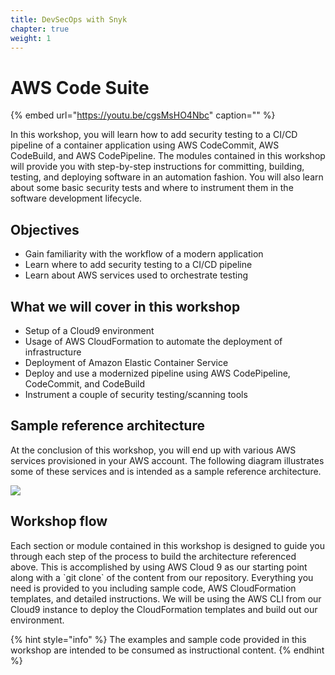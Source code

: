 ```yaml
---
title: DevSecOps with Snyk
chapter: true
weight: 1
---
```


# AWS Code Suite

{% embed url="https://youtu.be/cgsMsHO4Nbc" caption="" %}

In this workshop, you will learn how to add security testing to a CI/CD pipeline of a container application using AWS CodeCommit, AWS CodeBuild, and AWS CodePipeline. The modules contained in this workshop will provide you with step-by-step instructions for committing, building, testing, and deploying software in an automation fashion. You will also learn about some basic security tests and where to instrument them in the software development lifecycle.

## Objectives

* Gain familiarity with the workflow of a modern application
* Learn where to add security testing to a CI/CD pipeline
* Learn about AWS services used to orchestrate testing 

## What we will cover in this workshop

* Setup of a Cloud9 environment
* Usage of AWS CloudFormation to automate the deployment of infrastructure
* Deployment of Amazon Elastic Container Service
* Deploy and use a modernized pipeline using AWS CodePipeline, CodeCommit, and CodeBuild 
* Instrument a couple of security testing/scanning tools

## Sample reference architecture

At the conclusion of this workshop, you will end up with various AWS services provisioned in your AWS account. The following diagram illustrates some of these services and is intended as a sample reference architecture.

![](https://github.com/snyk/user-docs/tree/0874305e3aea1ea3c57b0398879776ac062b3479/.gitbook/assets/aws-pipeline.png)

## Workshop flow

Each section or module contained in this workshop is designed to guide you through each step of the process to build the architecture referenced above. This is accomplished by using AWS Cloud 9 as our starting point along with a \`git clone\` of the content from our repository. Everything you need is provided to you including sample code, AWS CloudFormation templates, and detailed instructions. We will be using the AWS CLI from our Cloud9 instance to deploy the CloudFormation templates and build out our environment.

{% hint style="info" %}
The examples and sample code provided in this workshop are intended to be consumed as instructional content.
{% endhint %}

